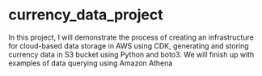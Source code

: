 # currency_data_project
In this project, I will demonstrate the process of creating an infrastructure for cloud-based data storage in AWS using CDK, generating and storing currency data in S3 bucket using Python and boto3. We will finish up with examples of data querying using Amazon Athena
